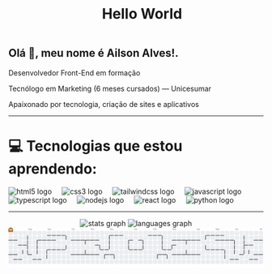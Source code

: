 
<!--título-->
<div id="user-content-toc">
  <ul align="center">
    <summary><h1 style="display: inline-block">Hello World</h1></summary>
</div>

<!-- Apresentação -->

 Olá 👋, meu nome é Ailson Alves!.
 --
Desenvolvedor Front-End em formação  

Tecnólogo em Marketing (6 meses cursados) — Unicesumar

Apaixonado por tecnologia, criação de sites e aplicativos  

---

# 💻 Tecnologias que estou aprendendo:
<div align="left">
  <img src="https://cdn.jsdelivr.net/gh/devicons/devicon/icons/html5/html5-original.svg" height="40" alt="html5 logo"  />
  <img width="12" />
  <img src="https://cdn.jsdelivr.net/gh/devicons/devicon/icons/css3/css3-original.svg" height="40" alt="css3 logo"  />
  <img width="12" />
  <img src="https://cdn.jsdelivr.net/gh/devicons/devicon/icons/tailwindcss/tailwindcss-original-wordmark.svg" height="40" alt="tailwindcss logo"  />
  <img width="12" />
  <img src="https://cdn.jsdelivr.net/gh/devicons/devicon/icons/javascript/javascript-original.svg" height="40" alt="javascript logo"  />
  <img width="12" />
  <img src="https://cdn.jsdelivr.net/gh/devicons/devicon/icons/typescript/typescript-original.svg" height="40" alt="typescript logo"  />
  <img width="12" />
  <img src="https://cdn.jsdelivr.net/gh/devicons/devicon/icons/nodejs/nodejs-original.svg" height="40" alt="nodejs logo"  />
  <img width="12" />
  <img src="https://cdn.jsdelivr.net/gh/devicons/devicon/icons/react/react-original.svg" height="40" alt="react logo"  />
  <img width="12" />
  <img src="https://cdn.jsdelivr.net/gh/devicons/devicon/icons/python/python-original.svg" height="40" alt="python logo"  />
</div>

-----
<div align="center">
  <img src="https://github-readme-stats.vercel.app/api?username=Ailson-del&hide_title=false&hide_rank=false&show_icons=true&include_all_commits=true&count_private=true&disable_animations=false&theme=dark&locale=en&hide_border=false&order=1" height="150" alt="stats graph"  />  <img src="https://github-readme-stats.vercel.app/api/top-langs?username=Ailson-del&locale=en&hide_title=false&layout=compact&card_width=320&langs_count=5&theme=dark&hide_border=false&order=2" height="150" alt="languages graph"  />
</div>

<picture>
  <source media="(prefers-color-scheme: dark)" srcset="https://raw.githubusercontent.com/Ailson-del/Ailson-del/output/pacman-contribution-graph-dark.svg">
  <source media="(prefers-color-scheme: light)" srcset="https://raw.githubusercontent.com/Ailson-del/Ailson-del/output/pacman-contribution-graph.svg">
  <img alt="pacman contribution graph" src="https://raw.githubusercontent.com/Ailson-del/Ailson-del/output/pacman-contribution-graph.svg">
</picture>
